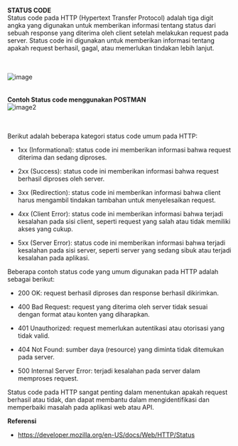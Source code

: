 <b>STATUS CODE</b><br>
Status code pada HTTP (Hypertext Transfer Protocol) adalah tiga digit angka yang digunakan untuk memberikan informasi tentang status dari sebuah response yang diterima oleh client setelah melakukan request pada server. Status code ini digunakan untuk memberikan informasi tentang apakah request berhasil, gagal, atau memerlukan tindakan lebih lanjut.
<br><br><br>

<img src='https://www.sitesbay.com/http/images/http-status-codes.png' alt='image' />
<br><br><br>
<b>Contoh Status code menggunakan POSTMAN</b><br>
<img src='https://www.tutorialspoint.com/postman/images/response2.jpg' alt='image2' />
<br><br><br>


Berikut adalah beberapa kategori status code umum pada HTTP:

- 1xx (Informational): status code ini memberikan informasi bahwa request diterima dan sedang diproses.

- 2xx (Success): status code ini memberikan informasi bahwa request berhasil diproses oleh server.

- 3xx (Redirection): status code ini memberikan informasi bahwa client harus mengambil tindakan tambahan untuk menyelesaikan request.

- 4xx (Client Error): status code ini memberikan informasi bahwa terjadi kesalahan pada sisi client, seperti request yang salah atau tidak memiliki akses yang cukup.

- 5xx (Server Error): status code ini memberikan informasi bahwa terjadi kesalahan pada sisi server, seperti server yang sedang sibuk atau terjadi kesalahan pada aplikasi.


Beberapa contoh status code yang umum digunakan pada HTTP adalah sebagai berikut:

- 200 OK: request berhasil diproses dan response berhasil dikirimkan.

- 400 Bad Request: request yang diterima oleh server tidak sesuai dengan format atau konten yang diharapkan.

- 401 Unauthorized: request memerlukan autentikasi atau otorisasi yang tidak valid.

- 404 Not Found: sumber daya (resource) yang diminta tidak ditemukan pada server.

- 500 Internal Server Error: terjadi kesalahan pada server dalam memproses request.

Status code pada HTTP sangat penting dalam menentukan apakah request berhasil atau tidak, dan dapat membantu dalam mengidentifikasi dan memperbaiki masalah pada aplikasi web atau API.

<b>Referensi</b><br>
- https://developer.mozilla.org/en-US/docs/Web/HTTP/Status